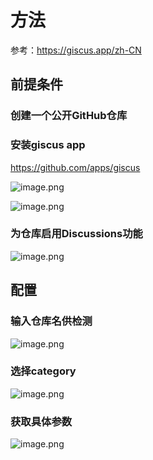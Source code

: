 # 方法

参考：https://giscus.app/zh-CN

<!-- more -->

## 前提条件
### 创建一个公开GitHub仓库

### 安装giscus app
https://github.com/apps/giscus

![image.png](https://minio.kevin2li.top/image-bed/vanblog/img/6800ad62f93ca1f9bdf46ad2e4314fb3.image.png)


![image.png](https://minio.kevin2li.top/image-bed/vanblog/img/f9b76a4fdd065fc6dbec0d1e8c270a33.image.png)
### 为仓库启用Discussions功能

![image.png](https://minio.kevin2li.top/image-bed/vanblog/img/69dbd0c4b66619c40b387b2adfb51a2c.image.png)

## 配置
### 输入仓库名供检测
![image.png](https://minio.kevin2li.top/image-bed/vanblog/img/270cb2ab1347a1e1a89afa4c3d2c51a1.image.png)

### 选择category

![image.png](https://minio.kevin2li.top/image-bed/vanblog/img/36fa725964a9c236ea1c6e27640ac756.image.png)

### 获取具体参数

![image.png](https://minio.kevin2li.top/image-bed/vanblog/img/1820ecc62b4028b3cf1e079cf991d21f.image.png)